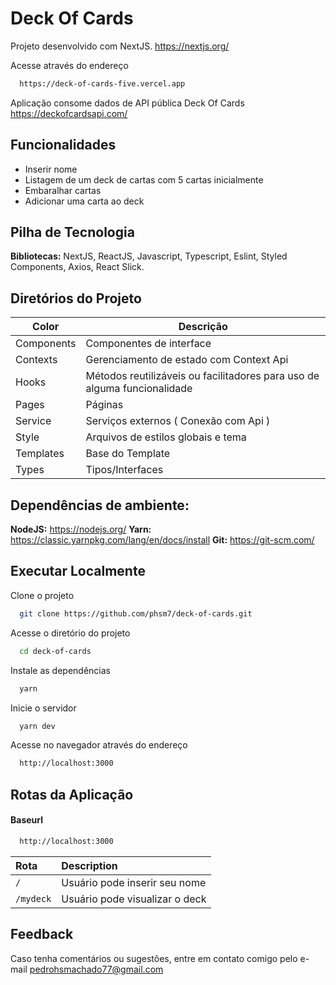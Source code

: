# Deck Of Cards 

Projeto desenvolvido com NextJS. https://nextjs.org/

Acesse através do endereço
```bash
  https://deck-of-cards-five.vercel.app
```
Aplicação consome dados de API pública Deck Of Cards  https://deckofcardsapi.com/

## Funcionalidades

- Inserir nome
- Listagem de um deck de cartas com 5 cartas inicialmente
- Embaralhar cartas
- Adicionar uma carta ao deck


## Pilha de Tecnologia

**Bibliotecas:** NextJS, ReactJS, Javascript, Typescript, Eslint, Styled Components, Axios, React Slick.


## Diretórios do Projeto

| Color             | Descrição                                                                |
| ----------------- | ------------------------------------------------------------------ |
| Components | Componentes de interface |
| Contexts | Gerenciamento de estado com Context Api |
| Hooks | Métodos reutilizáveis ou facilitadores para uso de alguma funcionalidade |
| Pages | Páginas |
| Service | Serviços externos ( Conexão com Api ) |
| Style | Arquivos de estilos globais e tema |
| Templates | Base do Template |
| Types | Tipos/Interfaces |


## Dependências de ambiente:
**NodeJS:** https://nodejs.org/
**Yarn:** https://classic.yarnpkg.com/lang/en/docs/install
**Git:** https://git-scm.com/

## Executar Localmente

Clone o projeto

```bash
  git clone https://github.com/phsm7/deck-of-cards.git
```

Acesse o diretório do projeto

```bash
  cd deck-of-cards
```

Instale as dependências

```bash
  yarn
```

Inicie o servidor

```bash
  yarn dev
```
Acesse no navegador através do endereço
```bash
  http://localhost:3000
```


## Rotas da Aplicação

#### Baseurl

```bash
  http://localhost:3000
```

| Rota| Description                |
| :-------- | :------------------------- |
| `/` | Usuário pode inserir seu nome |
| `/mydeck` | Usuário pode visualizar o deck |


## Feedback

Caso tenha comentários ou sugestões, entre em contato comigo pelo e-mail pedrohsmachado77@gmail.com